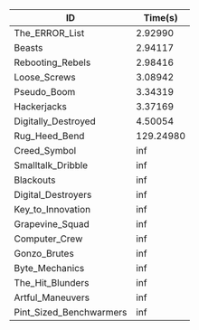 |ID|Time(s)|
|-|-|
|The_ERROR_List|2.92990|
|Beasts|2.94117|
|Rebooting_Rebels|2.98416|
|Loose_Screws|3.08942|
|Pseudo_Boom|3.34319|
|Hackerjacks|3.37169|
|Digitally_Destroyed|4.50054|
|Rug_Heed_Bend|129.24980|
|Creed_Symbol|inf|
|Smalltalk_Dribble|inf|
|Blackouts|inf|
|Digital_Destroyers|inf|
|Key_to_Innovation|inf|
|Grapevine_Squad|inf|
|Computer_Crew|inf|
|Gonzo_Brutes|inf|
|Byte_Mechanics|inf|
|The_Hit_Blunders|inf|
|Artful_Maneuvers|inf|
|Pint_Sized_Benchwarmers|inf|
